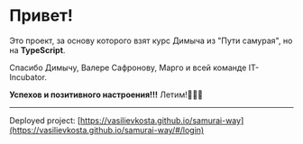 # Привет! 

Это проект, за основу которого взят курс Димыча из "Пути самурая", но на **TypeScript**.

Спасибо Димычу, Валере Сафронову, Марго и всей команде IT-Incubator.

**Успехов и позитивного настроения!!!** Летим!🚀🚀🚀

<hr>

Deployed project: [https://vasilievkosta.github.io/samurai-way](https://vasilievkosta.github.io/samurai-way/#/login)
